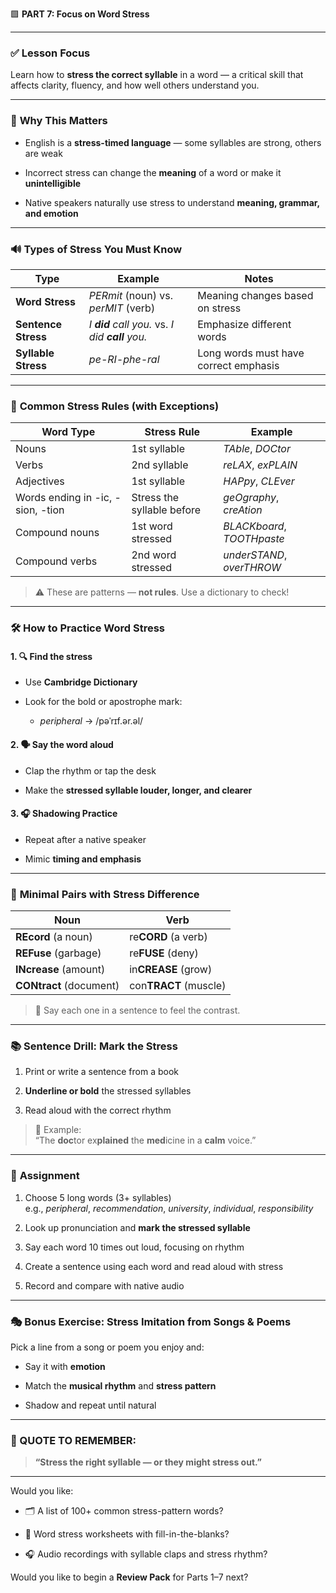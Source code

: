 🟩 **PART 7: Focus on Word Stress**

---

### ✅ **Lesson Focus**

Learn how to **stress the correct syllable** in a word — a critical skill that affects clarity, fluency, and how well others understand you.

---

### 🧠 **Why This Matters**

- English is a **stress-timed language** — some syllables are strong, others are weak
    
- Incorrect stress can change the **meaning** of a word or make it **unintelligible**
    
- Native speakers naturally use stress to understand **meaning, grammar, and emotion**
    

---

### 🔊 **Types of Stress You Must Know**

|Type|Example|Notes|
|---|---|---|
|**Word Stress**|_PERmit_ (noun) vs. _perMIT_ (verb)|Meaning changes based on stress|
|**Sentence Stress**|_I **did** call you._ vs. _I did **call** you._|Emphasize different words|
|**Syllable Stress**|_pe-RI-phe-ral_|Long words must have correct emphasis|

---

### 📍 **Common Stress Rules (with Exceptions)**

|Word Type|Stress Rule|Example|
|---|---|---|
|Nouns|1st syllable|_TAble_, _DOCtor_|
|Verbs|2nd syllable|_reLAX_, _exPLAIN_|
|Adjectives|1st syllable|_HAPpy_, _CLEver_|
|Words ending in -ic, -sion, -tion|Stress the syllable before|_geOgraphy_, _creAtion_|
|Compound nouns|1st word stressed|_BLACKboard_, _TOOTHpaste_|
|Compound verbs|2nd word stressed|_underSTAND_, _overTHROW_|

> ⚠️ These are patterns — **not rules**. Use a dictionary to check!

---

### 🛠️ **How to Practice Word Stress**

#### 1. 🔍 Find the stress

- Use **Cambridge Dictionary**
    
- Look for the bold or apostrophe mark:
    
    - _peripheral_ → /pəˈrɪf.ər.əl/
        

#### 2. 🗣️ Say the word aloud

- Clap the rhythm or tap the desk
    
- Make the **stressed syllable louder, longer, and clearer**
    

#### 3. 🎧 Shadowing Practice

- Repeat after a native speaker
    
- Mimic **timing and emphasis**
    

---

### 🎯 **Minimal Pairs with Stress Difference**

|Noun|Verb|
|---|---|
|**REcord** (a noun)|re**CORD** (a verb)|
|**REFuse** (garbage)|re**FUSE** (deny)|
|**INcrease** (amount)|in**CREASE** (grow)|
|**CONtract** (document)|con**TRACT** (muscle)|

> 🔁 Say each one in a sentence to feel the contrast.

---

### 📚 **Sentence Drill: Mark the Stress**

1. Print or write a sentence from a book
    
2. **Underline or bold** the stressed syllables
    
3. Read aloud with the correct rhythm
    

> 🧠 Example:  
> “The **doc**tor ex**plained** the **med**icine in a **calm** voice.”

---

### 📝 **Assignment**

1. Choose 5 long words (3+ syllables)  
    e.g., _peripheral_, _recommendation_, _university_, _individual_, _responsibility_
    
2. Look up pronunciation and **mark the stressed syllable**
    
3. Say each word 10 times out loud, focusing on rhythm
    
4. Create a sentence using each word and read aloud with stress
    
5. Record and compare with native audio
    

---

### 🎭 **Bonus Exercise: Stress Imitation from Songs & Poems**

Pick a line from a song or poem you enjoy and:

- Say it with **emotion**
    
- Match the **musical rhythm** and **stress pattern**
    
- Shadow and repeat until natural
    

---

### 🧠 QUOTE TO REMEMBER:

> **“Stress the right syllable — or they might stress out.”**

---

Would you like:

- 🗂️ A list of 100+ common stress-pattern words?
    
- 📄 Word stress worksheets with fill-in-the-blanks?
    
- 🎧 Audio recordings with syllable claps and stress rhythm?
    

Would you like to begin a **Review Pack** for Parts 1–7 next?